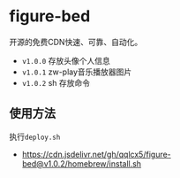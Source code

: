 # figure-bed

开源的免费CDN快速、可靠、自动化。

- `v1.0.0` 存放头像个人信息
- `v1.0.1` zw-play音乐播放器图片
- `v1.0.2` sh 存放命令

## 使用方法

执行`deploy.sh`

- https://cdn.jsdelivr.net/gh/qqlcx5/figure-bed@v1.0.2/homebrew/install.sh